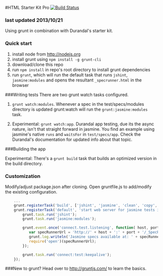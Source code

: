#HTML Starter Kit Pro
[![Build Status](https://travis-ci.org/RainerAtSpirit/HTMLStarterKitPro.png?branch=master)](https://travis-ci.org/RainerAtSpirit/HTMLStarterKitPro)
### last updated 2013/10/21

Using grunt in combination with Durandal's starter kit.

### Quick start

1. install node from http://nodejs.org
2. install grunt using `npm install -g grunt-cli`
3. download/clone this repo
4. run `npm install` in repo's root directory to install grunt dependencies
5. run `grunt`, which will run the default task that runs `jshint`, `jasmine:modules` and opens the resultant
 `_specrunner.html` in the browser

###Writing tests
There are two grunt watch tasks configured.

1. `grunt watch:modules`. Whenever a spec in the test/specs/modules directory is updated grunt:watch will run the
`grunt:jasmine:modules` task.

2. Experimental: `grunt watch:app`. Durandal app testing, due its the async nature,
isn't that straight forward in jasmine. You find an example using jasmine's native `runs` and `waitsFor` in
`test/specs/app`. Check the Durandal's documentation for updated info about that topic.


###Building the app

Experimental: There's a `grunt build` task that builds an optimized version in the build directory.

### Customization
Modify/adjust package.json after cloning.
Open gruntfile.js to add/modify the existing configuration.

```javascript
    ...
    grunt.registerTask('build', ['jshint', 'jasmine', 'clean', 'copy', 'durandal:main', 'uglify', 'connect:build']);
    grunt.registerTask('default', 'start web server for jasmine tests in browser', function() {
        grunt.task.run('jshint');
        grunt.task.run('jasmine:modules');

        grunt.event.once('connect.test.listening', function( host, port ) {
           var specRunnerUrl = 'http://' + host + ':' + port + '/_SpecRunner.html';
           grunt.log.writeln('Jasmine specs available at: ' + specRunnerUrl);
           require('open')(specRunnerUrl);
        });

        grunt.task.run('connect:test:keepalive');
    });
```

###New to grunt?
Head over to http://gruntjs.com/ to learn the basics.
